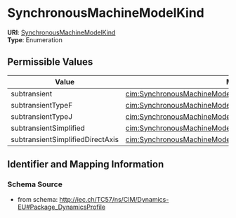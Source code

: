 # SynchronousMachineModelKind



**URI**: [SynchronousMachineModelKind](SynchronousMachineModelKind)<br />
**Type**: Enumeration

## Permissible Values

| Value | Meaning | Description |
| --- | --- | --- |
| subtransient | [cim:SynchronousMachineModelKind.subtransient](http://iec.ch/TC57/CIM100#SynchronousMachineModelKind.subtransient) |  |
| subtransientTypeF | [cim:SynchronousMachineModelKind.subtransientTypeF](http://iec.ch/TC57/CIM100#SynchronousMachineModelKind.subtransientTypeF) |  |
| subtransientTypeJ | [cim:SynchronousMachineModelKind.subtransientTypeJ](http://iec.ch/TC57/CIM100#SynchronousMachineModelKind.subtransientTypeJ) |  |
| subtransientSimplified | [cim:SynchronousMachineModelKind.subtransientSimplified](http://iec.ch/TC57/CIM100#SynchronousMachineModelKind.subtransientSimplified) |  |
| subtransientSimplifiedDirectAxis | [cim:SynchronousMachineModelKind.subtransientSimplifiedDirectAxis](http://iec.ch/TC57/CIM100#SynchronousMachineModelKind.subtransientSimplifiedDirectAxis) |  |








## Identifier and Mapping Information







### Schema Source


* from schema: http://iec.ch/TC57/ns/CIM/Dynamics-EU#Package_DynamicsProfile





